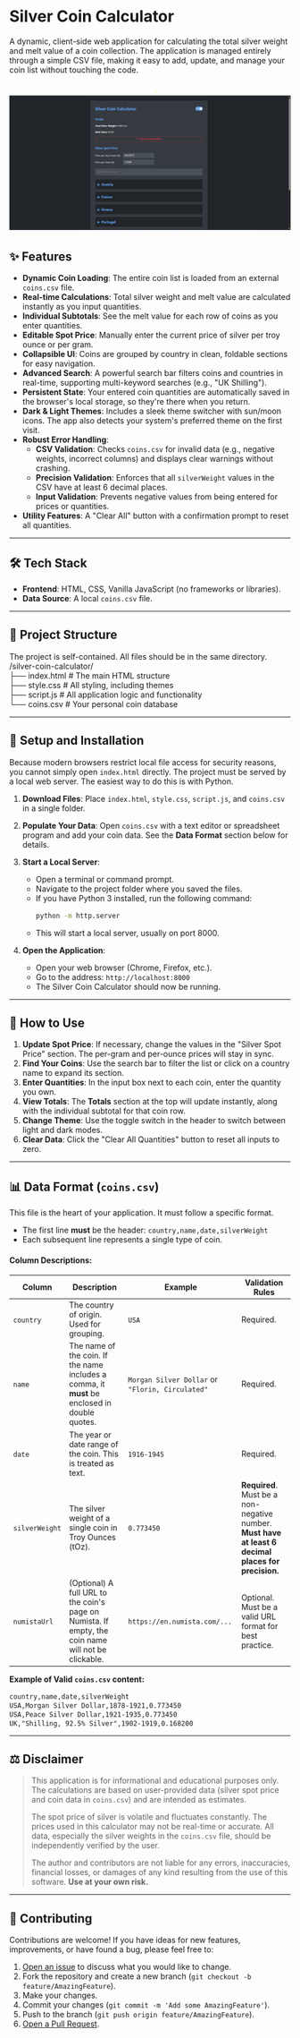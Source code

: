 # Silver Coin Calculator

A dynamic, client-side web application for calculating the total silver weight and melt value of a coin collection. The application is managed entirely through a simple CSV file, making it easy to add, update, and manage your coin list without touching the code.

![Silver Coin Calculator Screenshot](screenshot.png)
---

## ✨ Features

- **Dynamic Coin Loading**: The entire coin list is loaded from an external `coins.csv` file.
- **Real-time Calculations**: Total silver weight and melt value are calculated instantly as you input quantities.
- **Individual Subtotals**: See the melt value for each row of coins as you enter quantities.
- **Editable Spot Price**: Manually enter the current price of silver per troy ounce or per gram.
- **Collapsible UI**: Coins are grouped by country in clean, foldable sections for easy navigation.
- **Advanced Search**: A powerful search bar filters coins and countries in real-time, supporting multi-keyword searches (e.g., "UK Shilling").
- **Persistent State**: Your entered coin quantities are automatically saved in the browser's local storage, so they're there when you return.
- **Dark & Light Themes**: Includes a sleek theme switcher with sun/moon icons. The app also detects your system's preferred theme on the first visit.
- **Robust Error Handling**:
  - **CSV Validation**: Checks `coins.csv` for invalid data (e.g., negative weights, incorrect columns) and displays clear warnings without crashing.
  - **Precision Validation**: Enforces that all `silverWeight` values in the CSV have at least 6 decimal places.
  - **Input Validation**: Prevents negative values from being entered for prices or quantities.
- **Utility Features**: A "Clear All" button with a confirmation prompt to reset all quantities.

---

## 🛠️ Tech Stack

- **Frontend**: HTML, CSS, Vanilla JavaScript (no frameworks or libraries).
- **Data Source**: A local `coins.csv` file.

---

## 📂 Project Structure

The project is self-contained. All files should be in the same directory.  
/silver-coin-calculator/  
├── index.html # The main HTML structure  
├── style.css # All styling, including themes  
├── script.js # All application logic and functionality  
└── coins.csv # Your personal coin database  

---

## 🚀 Setup and Installation

Because modern browsers restrict local file access for security reasons, you cannot simply open `index.html` directly. The project must be served by a local web server. The easiest way to do this is with Python.

1.  **Download Files**: Place `index.html`, `style.css`, `script.js`, and `coins.csv` in a single folder.

2.  **Populate Your Data**: Open `coins.csv` with a text editor or spreadsheet program and add your coin data. See the **Data Format** section below for details.

3.  **Start a Local Server**:
    - Open a terminal or command prompt.
    - Navigate to the project folder where you saved the files.
    - If you have Python 3 installed, run the following command:
      ```bash
      python -m http.server
      ```
    - This will start a local server, usually on port 8000.

4.  **Open the Application**:
    - Open your web browser (Chrome, Firefox, etc.).
    - Go to the address: `http://localhost:8000`
    - The Silver Coin Calculator should now be running.

---

## 📖 How to Use

1.  **Update Spot Price**: If necessary, change the values in the "Silver Spot Price" section. The per-gram and per-ounce prices will stay in sync.
2.  **Find Your Coins**: Use the search bar to filter the list or click on a country name to expand its section.
3.  **Enter Quantities**: In the input box next to each coin, enter the quantity you own.
4.  **View Totals**: The **Totals** section at the top will update instantly, along with the individual subtotal for that coin row.
5.  **Change Theme**: Use the toggle switch in the header to switch between light and dark modes.
6.  **Clear Data**: Click the "Clear All Quantities" button to reset all inputs to zero.

---

## 📊 Data Format (`coins.csv`)

This file is the heart of your application. It must follow a specific format.

- The first line **must** be the header: `country,name,date,silverWeight`
- Each subsequent line represents a single type of coin.

#### Column Descriptions:

| Column         | Description                                                                                             | Example                        | Validation Rules                                         |
|----------------|---------------------------------------------------------------------------------------------------------|--------------------------------|----------------------------------------------------------|
| `country`      | The country of origin. Used for grouping.                                                               | `USA`                          | Required.                                                |
| `name`         | The name of the coin. If the name includes a comma, it **must** be enclosed in double quotes.            | `Morgan Silver Dollar` or `"Florin, Circulated"` | Required.                                                |
| `date`         | The year or date range of the coin. This is treated as text.                                            | `1916-1945`                    | Required.                                                |
| `silverWeight` | The silver weight of a single coin in Troy Ounces (tOz).                                                | `0.773450`                     | **Required**. Must be a non-negative number. **Must have at least 6 decimal places for precision.** |
| `numistaUrl`   | (Optional) A full URL to the coin's page on Numista. If empty, the coin name will not be clickable.     | `https://en.numista.com/...`   | Optional. Must be a valid URL format for best practice.  |

**Example of Valid `coins.csv` content:**
```csv
country,name,date,silverWeight
USA,Morgan Silver Dollar,1878-1921,0.773450
USA,Peace Silver Dollar,1921-1935,0.773450
UK,"Shilling, 92.5% Silver",1902-1919,0.168200
```
---

## ⚖️ Disclaimer

> This application is for informational and educational purposes only. The calculations are based on user-provided data (silver spot price and coin data in `coins.csv`) and are intended as estimates.
>
> The spot price of silver is volatile and fluctuates constantly. The prices used in this calculator may not be real-time or accurate. All data, especially the silver weights in the `coins.csv` file, should be independently verified by the user.
>
> The author and contributors are not liable for any errors, inaccuracies, financial losses, or damages of any kind resulting from the use of this software. **Use at your own risk.**

---

## 🤝 Contributing

Contributions are welcome! If you have ideas for new features, improvements, or have found a bug, please feel free to:

1.  [Open an issue]([https://github.com/giannakopoulosj/giannakopoulosj.github.io]/issues) to discuss what you would like to change.
2.  Fork the repository and create a new branch (`git checkout -b feature/AmazingFeature`).
3.  Make your changes.
4.  Commit your changes (`git commit -m 'Add some AmazingFeature'`).
5.  Push to the branch (`git push origin feature/AmazingFeature`).
6.  [Open a Pull Request]([https://github.com/giannakopoulosj/giannakopoulosj.github.io]/pulls).